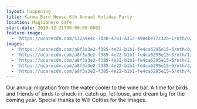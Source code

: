 ```yaml
---
layout: happening
title: Karma Bird House 6th Annual Holiday Party
location: Maglianero Cafe
start-date: 2018-12-21T00:00:00.000Z
feature-image:
  - 'https://ucarecdn.com/532a9e4c-7da0-4781-a31c-4904be77c32b~1/nth/0/'
images:
  - 'https://ucarecdn.com/a8f3a3e2-f385-4e22-b1b1-fe4ca6295e15~5/nth/0/'
  - 'https://ucarecdn.com/a8f3a3e2-f385-4e22-b1b1-fe4ca6295e15~5/nth/1/'
  - 'https://ucarecdn.com/a8f3a3e2-f385-4e22-b1b1-fe4ca6295e15~5/nth/2/'
  - 'https://ucarecdn.com/a8f3a3e2-f385-4e22-b1b1-fe4ca6295e15~5/nth/3/'
  - 'https://ucarecdn.com/a8f3a3e2-f385-4e22-b1b1-fe4ca6295e15~5/nth/4/'
---
```

Our annual migration from the water cooler to the wine bar. A time for birds and friends of birds to check-in, catch up, let loose, and dream big for the coming year. Special thanks to Will Cottiss for the images.
